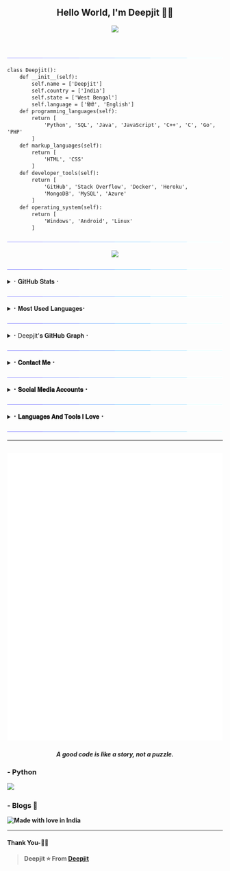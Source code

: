 <h2 align="center"><b>Hello World, I'm Deepjit 👋🏻</b></h2>


<p align='Middle'><a href='https://t.me/Itz_me_AR><img src='https://te.legra.ph/file/329cff91cfe957c848cc7.jpg' width='750"'></a></p>

  
<p align="center">
  <img src="https://readme-typing-svg.herokuapp.com?color=F77247&width=459&lines=A+Passionate+Developer+From+India%E2%9C%8C%EF%B8%8F;Python%2C+CSS%2C+Java%2C+HTML%2C+C%2B%2B%2C+C%2C+Linux%E2%9D%A4%EF%B8%8F">
</p> 
<br>

[<img src="https://github.com/deepaiimsss/deepaiimsss/blob/main/resources/hr.gif"/>](https://github.com/deepaiimsss)
```python3
class Deepjit():
    def __init__(self):
        self.name = ['Deepjit']
        self.country = ['India']
        self.state = ['West Bengal']
        self.language = ['हिंदी', 'English']
    def programming_languages(self):
        return [
            'Python', 'SQL', 'Java', 'JavaScript', 'C++', 'C', 'Go', 'PHP'
        ]
    def markup_languages(self):
        return [
            'HTML', 'CSS'
        ]
    def developer_tools(self):
        return [
            'GitHub', 'Stack Overflow', 'Docker', 'Heroku',
            'MongoDB', 'MySQL', 'Azure'
        ]
    def operating_system(self):
        return [
            'Windows', 'Android', 'Linux'
        ]
 ```
[<img src="https://github.com/deepaiimsss/deepaiimsss/blob/main/resources/hr.gif"/>](https://github.com/deepaiimsss)
  
<div align="center">
<img src="https://telegra.ph/file/93fc9f10eb3d22707a6f6.jpg"/>
</div>

[<img src="https://github.com/deepaiimsss/deepaiimsss/blob/main/resources/hr.gif"/>](https://github.com/deepaiimsss)
<details>
<summary>⠂𝐆𝐢𝐭𝐇𝐮𝐛 𝐒𝐭𝐚𝐭𝐬 ⠂</summary>
<h2 align="center"><b>⠂𝐆𝐢𝐭𝐇𝐮𝐛 𝐒𝐭𝐚𝐭𝐬⠐
<br>
<br>

----
![GitHub followers](https://img.shields.io/github/followers/deepaiimsss?label=Follow&style=social)
![](https://visitor-badge.glitch.me/badge?page_id=deepaiimsss.deepaiimsss)
[![Profile views](https://komarev.com/ghpvc/?username=deepaiimsss&label=Profile%20views)](https://github.com/deepaiimsss)
![Github Trophy](https://github-profile-trophy.vercel.app/?username=deepaiimsss)
  
<a href="https://github-readme-stats.vercel.app/api?username=deepaiimsss&layout=compact&show_icons=true&theme=synthwave&cache_seconds=1800">
    <img width="60%" align="center" alt="𝙼𝚢 𝙶𝚒𝚝𝚑𝚞𝚋 𝚂𝚝𝚊𝚝𝚜" src="https://github-readme-stats.vercel.app/api?username=deepaiimsss&show_icons=true&include_all_commits=true&theme=synthwave&cache_seconds=86400" />

</a>
</b></h2>  
</details>

[<img src="https://github.com/deepaiimsss/deepaiimsss/blob/main/resources/hr.gif"/>](https://github.com/deepaiimsss)
  
<details>
<summary>⠂𝐌𝐨𝐬𝐭 𝐔𝐬𝐞𝐝 𝐋𝐚𝐧𝐠𝐮𝐚𝐠𝐞𝐬⠂</summary>
<h2 align="center"><b>⠂𝐌𝐨𝐬𝐭 𝐔𝐬𝐞𝐝 𝐋𝐚𝐧𝐠𝐮𝐚𝐠𝐞𝐬⠐
<br>
<br>
<a href="https://github-readme-stats.vercel.app/api/top-langs/?username=deepaiimsss&layout=compact&theme=synthwave&hide=Css">
    <img width="60%" align="center" alt="Most Used Languages" src="https://github-readme-stats.vercel.app/api/top-langs/?username=deepaiimsss&layout=compact&theme=synthwave&hide=Css" />
</a>
</b></h2>  
</details>
  
[<img src="https://github.com/deepaiimsss/deepaiimsss/blob/main/resources/hr.gif"/>](https://github.com/deepaiimsss)

<details>
<summary>⠂Deepjit'𝐬 𝐆𝐢𝐭𝐇𝐮𝐛 𝐆𝐫𝐚𝐩𝐡⠐</summary>
<h2 align="center"><b>⠂𝐆𝐢𝐭𝐇𝐮𝐛 𝐒𝐭𝐚𝐭𝐢𝐬𝐭𝐢𝐜𝐬⠐
  <br>
  <br>


![Deepjit's GitHub Graph](https://github-readme-activity-graph.cyclic.app/graph?username=deepaiimsss&custom_title=My%20Graph&bg_color=241731&line=f20f80&color=f52f91&point=fdf5ea&hide_border=true&area=false&area_color=fdf5ea)
</details>
  
[<img src="https://github.com/deepaiimsss/deepaiimsss/blob/main/resources/hr.gif"/>](https://github.com/deepaiimsss)
  

<details>
<summary>⠂𝐂𝐨𝐧𝐭𝐚𝐜𝐭 𝐌𝐞⠐</summary>
<h2 align="center"><b>⠂𝐂𝐨𝐧𝐭𝐚𝐜𝐭 𝐌𝐞⠐
  <br>
  <br>
  
  
[![Gmail](https://img.shields.io/badge/Gmail.com-0072c6?style=for-the-badge&logo=Microsoft-Outlook&logoColor=Green)](deepjitkolkata@gmail.com)</b></h2>
</details>
  
[<img src="https://github.com/deepaiimsss/deepaiimsss/blob/main/resources/hr.gif"/>](https://github.com/deepaiimsss)



<details>
<summary>⠂𝐒𝐨𝐜𝐢𝐚𝐥 𝐌𝐞𝐝𝐢𝐚 𝐀𝐜𝐜𝐨𝐮𝐧𝐭𝐬⠐</summary>
<h2 align="center"><b> ⠂𝐒𝐨𝐜𝐢𝐚𝐥 𝐌𝐞𝐝𝐢𝐚 𝐀𝐜𝐜𝐨𝐮𝐧𝐭𝐬⠐
  <br>
  <br>

[![Instagram](https://img.shields.io/badge/-Instagram-E1306C?style=for-the-badge&logo=instagram&logoColor=white)](https://www.instagram.com/deepjit_9862) 
[![telegram](https://img.shields.io/badge/Telegram-0088cc?style=for-the-badge&logo=telegram&logocolor=white)](https://t.me/Itz_me_AR) 
</details>
  
[<img src="https://github.com/deepaiimsss/deepaiimsss/blob/main/resources/hr.gif"/>](https://github.com/deepaiimsss)
<details>
<summary>⠂𝐋𝐚𝐧𝐠𝐮𝐚𝐠𝐞𝐬 𝐀𝐧𝐝 𝐓𝐨𝐨𝐥𝐬 𝐈 𝐋𝐨𝐯𝐞⠐</summary>
<h2 align="center"><b>⠂𝐋𝐚𝐧𝐠𝐮𝐚𝐠𝐞𝐬 𝐀𝐧𝐝 𝐓𝐨𝐨𝐥𝐬 𝐈 𝐋𝐨𝐯𝐞⠐
  <br>
  <br>
  <img alt="Java" src="https://img.shields.io/badge/java-%23ED8B00.svg?&style=for-the-badge&logo=java&logoColor=white"/>
  <img alt="Python" src="https://img.shields.io/badge/python-%2314354C.svg?&style=for-the-badge&logo=python&logoColor=white"/>
  <img alt="PHP" src="https://img.shields.io/badge/php-%23777BB4.svg?&style=for-the-badge&logo=php&logoColor=white"/>
  <img alt="Adobe" src="https://img.shields.io/badge/adobe-%23FF0000.svg?&style=for-the-badge&logo=adobe&logoColor=white"/>
  <img alt="Visual Studio" src="https://img.shields.io/badge/VisualStudio-5C2D91.svg?&style=for-the-badge&logo=visual-studio&logoColor=white"/>
  <img alt="GitHub" src="https://img.shields.io/badge/github-%23121011.svg?&style=for-the-badge&logo=github&logoColor=white"/>
  <img alt="Git" src="https://img.shields.io/badge/git-%23F05033.svg?&style=for-the-badge&logo=git&logoColor=white"/>
  <img alt="AWS" src="https://img.shields.io/badge/AWS-%23FF9900.svg?&style=for-the-badge&logo=amazon-aws&logoColor=white"/>
  <img alt="Azure" src="https://img.shields.io/badge/azure-%230072C6.svg?&style=for-the-badge&logo=azure-devops&logoColor=white"/>
  <img alt="Heroku" src="https://img.shields.io/badge/heroku-%23430098.svg?&style=for-the-badge&logo=heroku&logoColor=white"/>
  <img alt="MySQL" src="https://img.shields.io/badge/mysql-%2300f.svg?&style=for-the-badge&logo=mysql&logoColor=white"/>
  <img alt="Visual Studio Code" src="https://img.shields.io/badge/VisualStudioCode-0078d7.svg?&style=for-the-badge&logo=visual-studio-code&logoColor=white"/>	
  <img alt="Postgres" src ="https://img.shields.io/badge/postgres-%23316192.svg?&style=for-the-badge&logo=postgresql&logoColor=white"/>
  <img alt="MongoDB" src ="https://img.shields.io/badge/MongoDB-%234ea94b.svg?&style=for-the-badge&logo=mongodb&logoColor=white"/>
  <img alt="SQLite" src ="https://img.shields.io/badge/sqlite-%2307405e.svg?&style=for-the-badge&logo=sqlite&logoColor=white"/>
  <img alt="Oracle" src ="https://img.shields.io/badge/oracle-%23F00000.svg?&style=for-the-badge&logo=oracle&logoColor=white" />
  <img alt="Redis" src="https://img.shields.io/badge/redis-%23DD0031.svg?&style=for-the-badge&logo=redis&logoColor=white"/>
  <img alt="Ubuntu" src="https://img.shields.io/badge/Ubuntu-E95420?style=for-the-badge&logo=ubuntu&logoColor=white" />
  <img alt="Debian" src="https://img.shields.io/badge/Debian-D70A53?style=for-the-badge&logo=debian&logoColor=white" />  	
  <img alt="Windows 10" src="https://img.shields.io/badge/Windows-0078D6?style=for-the-badge&logo=windows&logoColor=white" />
  <img alt="Android" src="https://img.shields.io/badge/Android-3DDC84?style=for-the-badge&logo=android&logoColor=white" />
</b></h2>
</details>
  
[<img src="https://github.com/deepaiimsss/deepaiimsss/blob/main/resources/hr.gif"/>](https://github.com/deepaiimsss)

----
[![Metrics](./github-metrics.svg)](https://t.me/Itz_me_AR)
----
<p align="center">
  <i>A good code is like a story, not a puzzle.</i><br/>
</p> 

### - Python 

<p align="left">
<a href="https://www.python.org">
  <img src="https://img.shields.io/badge/python-%2314354C.svg?&style=for-the-badge&logo=python&logoColor=white"/>
</a>
</p>



### - Blogs 🌱

![Made with love in India](https://madewithlove.now.sh/in?heart=true&template=for-the-badge)

***********************************

#### Thank You-🙏🏼


> Deepjit
⭐ From [Deepjit](https://github.com/deepaiimsss)
